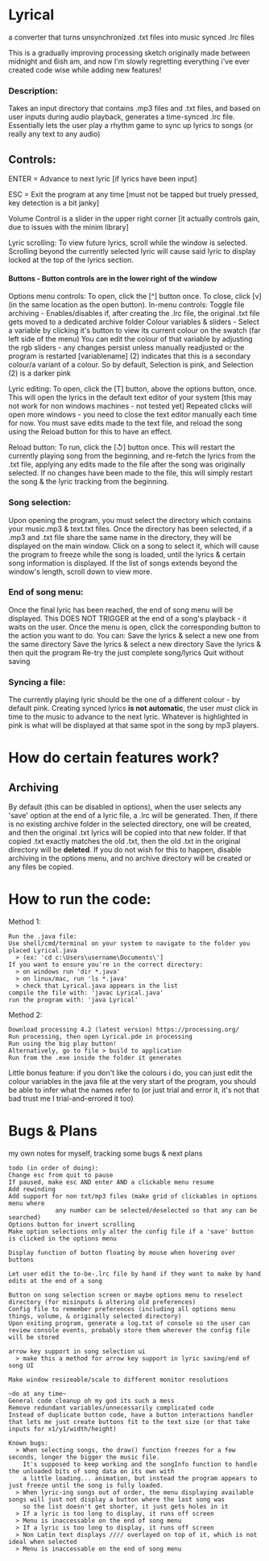 # Lyrical
a converter that turns unsynchronized .txt files into music synced .lrc files

This is a gradually improving processing sketch originally made between midnight and 6ish am, and now I'm slowly regretting everything i've ever created code wise while adding new features!

### Description:
Takes an input directory that contains .mp3 files and .txt files, and based on user inputs during audio playback, generates a time-synced .lrc file. Essentially lets the user play a rhythm game to sync up lyrics to songs (or really any text to any audio)

## Controls:
ENTER = Advance to next lyric [if lyrics have been input]

ESC = Exit the program at any time [must not be tapped but truely pressed, key detection is a bit janky]

Volume Control is a slider in the upper right corner [it actually controls gain, due to issues with the minim library]

Lyric scrolling: To view future lyrics, scroll while the window is selected. Scrolling beyond the currently selected lyric will cause said lyric to display locked at the top of the lyrics section. 
  #### Buttons - Button controls are in the lower right of the window
Options menu controls:
    To open, click the [^] button once. To close, click [v] (in the same location as the open button).
 In-menu controls:
    Toggle file archiving - Enables/disables if, after creating the .lrc file, the original .txt file gets moved to a dedicated archive folder
    Colour variables & sliders - Select a variable by clicking it's button to view its current colour on the swatch (far left side of the menu)
    You can edit the colour of that variable by adjusting the rgb sliders - any changes persist unless manually readjusted or the program is restarted
    [variablename] (2) indicates that this is a secondary colour/a variant of a colour. So by default, Selection is pink, and Selection (2) is a darker pink

Lyric editing:
  To open, click the [T] button, above the options button, once. This will open the lyrics in the default text editor of your system [this may not work for non windows machines - not tested yet]
  Repeated clicks will open more windows - you need to close the text editor manually each time for now. You must save edits made to the text file, and reload the song using the Reload button for this to have an effect.

Reload button:
  To run, click the [↺] button once. This will restart the currently playing song from the beginning, and re-fetch the lyrics from the .txt file, applying any edits made to the file after the song was originally selected. If no changes have been made to the file, this will simply restart the song & the lyric tracking from the beginning.

### Song selection:
Upon opening the program, you must select the directory which contains your music.mp3 & text.txt files.
Once the directory has been selected, if a .mp3 and .txt file share the same name in the directory, they will be displayed on the main window. Click on a song to select it, which will cause the program to freeze while the song is loaded, until the lyrics & certain song information is displayed. If the list of songs extends beyond the window's length, scroll down to view more. 

### End of song menu:
Once the final lyric has been reached, the end of song menu will be displayed. This DOES NOT TRIGGER at the end of a song's playback - it waits on the user.
Once the menu is open, click the corresponding button to the action you want to do. You can:
    Save the lyrics & select a new one from the same directory
    Save the lyrics & select a new directory
    Save the lyrics & then quit the program
    Re-try the just complete song/lyrics
    Quit without saving

### Syncing a file:
The currently playing lyric should be the one of a different colour - by default pink. Creating synced lyrics **is not automatic**, the user *must* click in time to the music to advance to the next lyric. Whatever is highlighted in pink is what will be displayed at that same spot in the song by mp3 players.

# How do certain features work?
   ## Archiving  
By default (this can be disabled in options), when the user selects any 'save' option at the end of a lyric file, a .lrc will be generated. Then, if there is no existing archive folder in the selected directory, one will be created, and then the original .txt lyrics will be copied into that new folder. If that copied .txt exactly matches the old .txt, then the old .txt in the original directory will be **deleted**. If you do not wish for this to happen, disable archiving in the options menu, and no archive directory will be created or any files be copied.

# How to run the code:
Method 1:
```
Run the .java file:
Use shell/cmd/terminal on your system to navigate to the folder you placed Lyrical.java 
  > (ex: 'cd c:\Users\username\Documents\']
If you want to ensure you're in the correct directory:
  > on windows run 'dir *.java'
  > on linux/mac, run 'ls *.java'
  > check that Lyrical.java appears in the list
compile the file with: 'javac Lyrical.java'
run the program with: 'java Lyrical'
```
Method 2:
```
Download processing 4.2 (latest version) https://processing.org/
Run processing, then open Lyrical.pde in processing
Run using the big play button!
Alternatively, go to file > build to application
Run from the .exe inside the folder it generates
```

Little bonus feature: if you don't like the colours i do, you can just edit the colour variables in the java file at the very start of the program, you should be able to infer what the names refer to (or just trial and error it, it's not that bad trust me I trial-and-errored it too)

# Bugs & Plans
my own notes for myself, tracking some bugs & next plans
```
todo (in order of doing):
Change esc from quit to pause
If paused, make esc AND enter AND a clickable menu resume
Add rewinding
Add support for non txt/mp3 files (make grid of clickables in options menu where 
             any number can be selected/deselected so that any can be searched)
Options button for invert scrolling
Make option selections only alter the config file if a 'save' button is clicked in the options menu

Display function of button floating by mouse when hovering over buttons

Let user edit the to-be-.lrc file by hand if they want to make by hand edits at the end of a song
   
Button on song selection screen or maybe options menu to reselect directory (for misinputs & altering old preferences)
Config file to remember preferences (including all options menu things, volume, & originally selected directory)
Upon exiting program, generate a log.txt of console so the user can review console events, probably store them wherever the config file will be stored

arrow key support in song selection ui
  > make this a method for arrow key support in lyric saving/end of song UI

Make window resizeable/scale to different monitor resolutions

~do at any time~
General code cleanup oh my god its such a mess
Remove redundant variables/unnecessarily complicated code
Instead of duplicate button code, have a button interactions handler that lets me just create buttons fit to the text size (or that take inputs for x1/y1/width/height)

Known bugs:
  > When selecting songs, the draw() function freezes for a few seconds, longer the bigger the music file. 
    It's supposed to keep working and the songInfo function to handle the unloaded bits of song data on its own with 
    a little loading... animation, but instead the program appears to just freeze until the song is fully loaded.
  > When lyric-ing songs out of order, the menu displaying available songs will just not display a button where the last song was 
    so the list doesn't get shorter, it just gets holes in it
  > If a lyric is too long to display, it runs off screen
  > Menu is inaccessable on the end of song menu
  > If a lyric is too long to display, it runs off screen
  > Non Latin text displays //// overlayed on top of it, which is not ideal when selected
  > Menu is inaccessable on the end of song menu
```
